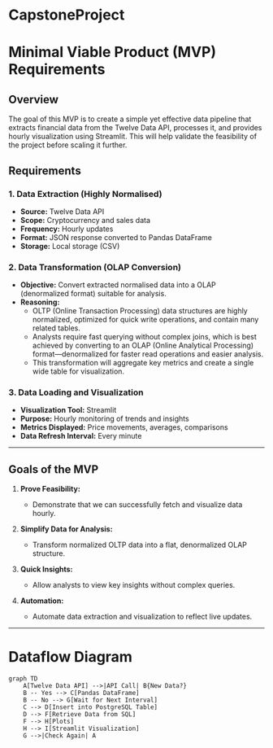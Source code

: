 # CapstoneProject

# Minimal Viable Product (MVP) Requirements

## Overview
The goal of this MVP is to create a simple yet effective data pipeline that extracts financial data from the Twelve Data API, processes it, and provides hourly visualization using Streamlit. This will help validate the feasibility of the project before scaling it further.

## Requirements

### 1. **Data Extraction (Highly Normalised)**
- **Source:** Twelve Data API
- **Scope:** Cryptocurrency and sales data
- **Frequency:** Hourly updates
- **Format:** JSON response converted to Pandas DataFrame
- **Storage:** Local storage (CSV)

### 2. **Data Transformation (OLAP Conversion)**
- **Objective:** Convert extracted normalised data into a OLAP (denormalized format) suitable for analysis.
- **Reasoning:**  
  - OLTP (Online Transaction Processing) data structures are highly normalized, optimized for quick write operations, and contain many related tables.
  - Analysts require fast querying without complex joins, which is best achieved by converting to an OLAP (Online Analytical Processing) format—denormalized for faster read operations and easier analysis.
  - This transformation will aggregate key metrics and create a single wide table for visualization.

### 3. **Data Loading and Visualization**
- **Visualization Tool:** Streamlit
- **Purpose:** Hourly monitoring of trends and insights
- **Metrics Displayed:** Price movements, averages, comparisons
- **Data Refresh Interval:** Every minute

---

## Goals of the MVP

1. **Prove Feasibility:**  
   - Demonstrate that we can successfully fetch and visualize data hourly.

2. **Simplify Data for Analysis:**  
   - Transform normalized OLTP data into a flat, denormalized OLAP structure.

3. **Quick Insights:**  
   - Allow analysts to view key insights without complex queries.

4. **Automation:**  
   - Automate data extraction and visualization to reflect live updates.

---

# Dataflow Diagram

```mermaid
graph TD
    A[Twelve Data API] -->|API Call| B{New Data?}
    B -- Yes --> C[Pandas DataFrame]
    B -- No --> G[Wait for Next Interval]
    C --> D[Insert into PostgreSQL Table]
    D --> F[Retrieve Data from SQL]
    F --> H[Plots]
    H --> I[Streamlit Visualization]
    G -->|Check Again| A


